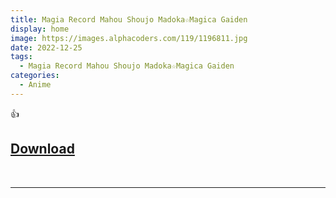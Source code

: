 ```yaml
---
title: Magia Record Mahou Shoujo Madoka☆Magica Gaiden
display: home
image: https://images.alphacoders.com/119/1196811.jpg
date: 2022-12-25
tags:
  - Magia Record Mahou Shoujo Madoka☆Magica Gaiden
categories:
  - Anime
---
```


👍

## **[Download](https://cloud.yami-s.com/0:/Magia%20Record%20Mahou%20Shoujo%20Madoka%E2%98%86Magica%20Gaiden/)**

<br><hr><br>
<Disqus/>
